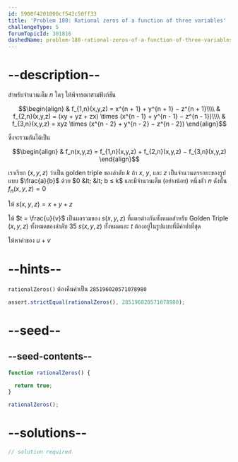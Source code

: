 ```yaml
---
id: 5900f4201000cf542c50ff33
title: 'Problem 180: Rational zeros of a function of three variables'
challengeType: 5
forumTopicId: 301816
dashedName: problem-180-rational-zeros-of-a-function-of-three-variables
---
```


# --description--

สำหรับจำนวนเต็ม $n$ ใดๆ ให้พิจารณาสามฟังก์ชัน

$$\begin{align}
  & f_{1,n}(x,y,z) = x^{n + 1} + y^{n + 1} − z^{n + 1}\\\\
  & f_{2,n}(x,y,z) = (xy + yz + zx) \times (x^{n - 1} + y^{n - 1} − z^{n - 1})\\\\
  & f_{3,n}(x,y,z) = xyz \times (x^{n - 2} + y^{n - 2} − z^{n - 2})
\end{align}$$

ซึ่งจะรวมกันได้เป็น

$$\begin{align}
  & f_n(x,y,z) = f_{1,n}(x,y,z) + f_{2,n}(x,y,z) − f_{3,n}(x,y,z)
\end{align}$$

เราเรียก $(x,y,z)$ ว่าเป็น golden triple ของลำดับ $k$ ถ้า $x$, $y$, และ $z$ เป็นจำนวนตรรกยะของรูปแบบ $\frac{a}{b}$ ด้วย $0 &lt; &lt; b ≤ k$ และมีจำนวนเต็ม (อย่างน้อย) หนึ่งตัว $n$ ดังนั้น $f_n(x,y,z) = 0$

ให้ $s(x,y,z) = x + y + z$

ให้ $t = \frac{u}{v}$ เป็นผลรวมของ $s(x,y,z)$ ที่แตกต่างกันทั้งหมดสำหรับ Golden Triple $(x,y,z)$ ทั้งหมดของลำดับ 35 
$s(x,y,z)$ ทั้งหมดและ $t$ ต้องอยู่ในรูปแบบที่มีค่าต่ำที่สุด

ให้หาค่าของ $u + v$

# --hints--

`rationalZeros()` ต้องคีนค่าเป็น `285196020571078980`

```js
assert.strictEqual(rationalZeros(), 285196020571078980);
```

# --seed--

## --seed-contents--

```js
function rationalZeros() {

  return true;
}

rationalZeros();
```

# --solutions--

```js
// solution required
```
